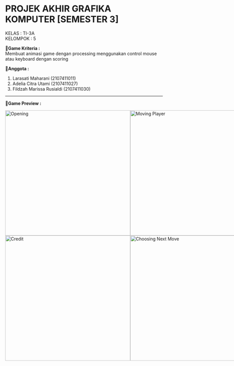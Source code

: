 # PROJEK AKHIR GRAFIKA KOMPUTER [SEMESTER 3]
KELAS : TI-3A <br>
KELOMPOK : 5 <br>

__💠Game Kriteria :__ <br>
Membuat animasi game dengan processing menggunakan control mouse atau keyboard dengan scoring

__💠Anggota :__ <br>
1. Larasati Maharani (2107411011)
2. Adelia Citra Utami (2107411027)
3. Fildzah Marissa Rusialdi (2107411030)
<hr>

__💠Game Preview :__ <br>

<div style="display:flex;">
    <div>
        <img src="https://i.postimg.cc/fT2Gm0jS/d1.png" alt="Opening" width="400"  loading="lazy"/>
        <img src="https://i.postimg.cc/9QVNh7K4/d2.png" alt="Credit" width="400"  loading="lazy"/>
    </div>
    <div>
        <img src="https://i.postimg.cc/y6Zf3jzg/d3.png" alt="Moving Player" width="400"  loading="lazy"/>
        <img src="https://i.postimg.cc/FK6Z7dWV/d4.png" alt="Choosing Next Move" width="400"  loading="lazy"/>
    </div>
    <div>
         <img src="https://i.postimg.cc/hvBVd99T/d5.png" alt="Tutorial" width="400"  loading="lazy"/>
         <img src="https://i.postimg.cc/28C4j7jf/d6.png" alt="Conversation" width="400"  loading="lazy"/>
     </div>
     <div>
         <img src="https://i.postimg.cc/C57nn9Mp/d7.png" alt="Fighting" width="400"  loading="lazy"/>
         <img src="https://i.postimg.cc/wxQmrRX4/d8.png" alt="End Game" width="400"  loading="lazy"/>
     </div>
<div>
